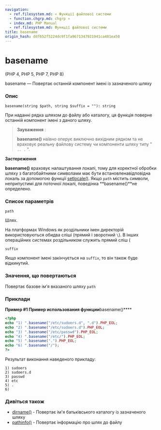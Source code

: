 ```yaml
---
navigation:
  - ref.filesystem.md: « Функції файлової системи
  - function.chgrp.md: chgrp »
  - index.md: PHP Manual
  - ref.filesystem.md: Функції файлової системи
title: basename
origin_hash: ddf652f5224dc9f1fa9671347921941ca401ea50
---
```

# basename

(PHP 4, PHP 5, PHP 7, PHP 8)

basename — Повертає останній компонент імені із зазначеного шляху

### Опис

```methodsynopsis
basename(string $path, string $suffix = ""): string
```

При наданні рядка шляхом до файлу або каталогу, ця функція поверне останній компонент імені з даного шляху.

> **Зауваження** :
> 
> **basename()** наївно оперує виключно вихідним рядком та не враховує реальну файлову систему чи компоненти шляху типу " `.. .` ".

**Застереження**

**basename()** враховує налаштування локалі, тому для коректної обробки шляху з багатобайтними символами має бути встановлена ​​відповідна локаль за допомогою функції [setlocale()](function.setlocale.md). Якщо `path` містить символи, неприпустимі для поточної локалі, поведінка \*\*basename()\*\*не определено.

### Список параметрів

`path`

Шлях.

На платформах Windows як роздільники імен директорій використовуються обидва сліші (прямий і зворотний `\`). В інших операційних системах роздільником служить прямий сліш (

`suffix`

Якщо компонент імені закінчується на `suffix`, то він також буде відкинутий.

### Значення, що повертаються

Повертає базове ім'я вказаного шляху `path`

### Приклади

**Пример #1 Пример использования функции**basename()\*\*\*\*

```php
<?php
echo "1) ".basename("/etc/sudoers.d", ".d").PHP_EOL;
echo "2) ".basename("/etc/sudoers.d").PHP_EOL;
echo "3) ".basename("/etc/passwd").PHP_EOL;
echo "4) ".basename("/etc/").PHP_EOL;
echo "5) ".basename(".").PHP_EOL;
echo "6) ".basename("/");
?>
```

Результат виконання наведеного прикладу:

```
1) sudoers
2) sudoers.d
3) passwd
4) etc
5) .
6)
```

### Дивіться також

-   [dirname()](function.dirname.md) \- Повертає ім'я батьківського каталогу із зазначеного шляху
-   [pathinfo()](function.pathinfo.md) \- Повертає інформацію про шлях до файлу

